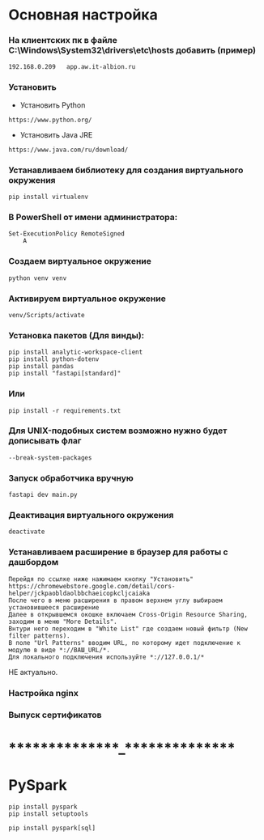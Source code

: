 # Основная настройка

### На клиентских пк в файле C:\Windows\System32\drivers\etc\hosts добавить (пример)

```
192.168.0.209	app.aw.it-albion.ru
```

### Установить

- Установить Python

```
https://www.python.org/
```

- Установить Java JRE

```
https://www.java.com/ru/download/
```

### Устанавливаем библиотеку для создания виртуального окружения

```commandline
pip install virtualenv
```

### В PowerShell от имени администратора:

```commandline
Set-ExecutionPolicy RemoteSigned
    A
```

### Создаем виртуальное окружение

```commandline
python venv venv
```

### Активируем виртуальное окружение

```commandline
venv/Scripts/activate
```

### Установка пакетов (Для винды):

```commandline
pip install analytic-workspace-client
pip install python-dotenv
pip install pandas
pip install "fastapi[standard]"
```

### Или

```
pip install -r requirements.txt
```

### Для UNIX-подобных систем возможно нужно будет дописывать флаг

```
--break-system-packages
```

### Запуск обработчика вручную

```commandline
fastapi dev main.py
```

### Деактивация виртуального окружения

```commandline
deactivate
```

### Устанавливаем расширение в браузер для работы с дашбордом

```
Перейдя по ссылке ниже нажимаем кнопку "Установить"
https://chromewebstore.google.com/detail/cors-helper/jckpaobldaolbbchaeicopkcljcaiaka
После чего в меню расширения в правом верхнем углу выбираем установившееся расширение
Далее в открывшемся окошке включаем Cross-Origin Resource Sharing, заходим в меню "More Details".
Внтури него переходим в "White List" где создаем новый фильтр (New filter patterns).
В поле "Url Patterns" вводим URL, по которому идет подключение к модулю в виде *://ВАШ_URL/*.
Для локального подключения используйте *://127.0.0.1/*
```

НЕ актуально.

### Настройка nginx

### Выпуск сертификатов

# **\*\***\*\***\*\***\*\***\*\***\*\***\*\***\_**\*\***\*\***\*\***\*\***\*\***\*\***\*\***

# PySpark

```
pip install pyspark
pip install setuptools

pip install pyspark[sql]
```
